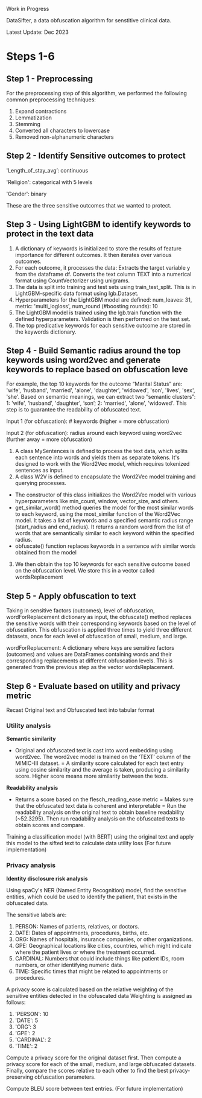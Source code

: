 Work in Progress

DataSifter, a data obfuscation algorithm for senstitive clinical data. 

Latest Update: Dec 2023

# Steps 1-6


## Step 1 - Preprocessing

For the preprocessing step of this algorithm, we performed the following common preprocessing techniques:

1. Expand contractions
2. Lemmatization
3. Stemming
4. Converted all characters to lowercase
5. Removed non-alphanumeric characters




## Step 2 - Identify Sensitive outcomes to protect

'Length_of_stay_avg’: continuous

'Religion': categorical with 5 levels

'Gender': binary

These are the three sensitive outcomes that we wanted to protect.



## Step 3 - Using LightGBM to identify keywords to protect in the text data

1. A dictionary of keywords is initialized to store the results of feature importance for different outcomes. It then iterates over various outcomes.
2. For each outcome, it processes the data: Extracts the target variable y from the dataframe df. Converts the text column TEXT into a numerical format using CountVectorizer using unigrams.
3. The data is split into training and test sets using train_test_split. This is in LightGBM-specific data format using lgb.Dataset.
4. Hyperparameters for the LightGBM model are defined: num_leaves: 31, metric: 'multi_logloss', num_round (#boosting rounds): 10
5. The LightGBM model is trained using the lgb.train function with the defined hyperparameters. Validation is then performed on the test set.
6. The top predicative keywords for each sensitive outcome are stored in the keywords dictionary.



## Step 4 - Build Semantic radius around the top keywords using word2vec and generate keywords to replace based on obfuscation leve

For example, the top 10 keywords for the outcome “Marital Status” are: 'wife', 'husband', 'married', 'alone', 'daughter', 'widowed', 'son', 'lives', 'sex', 'she'. Based on semantic meanings, we can extract two “semantic clusters”: 1: 'wife', 'husband', 'daughter', ‘son’; 2: 'married', 'alone', 'widowed'. This step is to guarantee the readability of obfuscated text.

Input 1 (for obfuscation): # keywords (higher = more obfuscation)

Input 2  (for obfuscation): radius around each keyword using word2vec (further away = more obfuscation) 

1. A class MySentences is defined to process the text data, which splits each sentence into words and yields them as separate tokens. It's designed to work with the Word2Vec model, which requires tokenized sentences as input.
2. A class W2V is defined to encapsulate the Word2Vec model training and querying processes.
- The constructor of this class initializes the Word2Vec model with various hyperparameters like min_count, window, vector_size, and others.
- get_similar_word() method queries the model for the most similar words to each keyword, using the most_similar function of the Word2Vec model. It takes a list of keywords and a specified semantic radius range (start_radius and end_radius). It returns a random word from the list of words that are semantically similar to each keyword within the specified radius.
- obfuscate() function replaces keywords in a sentence with similar words obtained from the model
3. We then obtain the top 10 keywords for each sensitive outcome based on the obfuscation level. We store this in a vector called wordsReplacement


## Step 5 - Apply obfuscation to text
Taking in sensitive factors (outcomes), level of obfuscation, wordForReplacement dictionary as input, the obfuscate() method replaces the sensitive words with their corresponding keywords based on the level of obfuscation. This obfuscation is applied three times to yield three different datasets, once for each level of obfuscation of small, medium, and large.

wordForReplacement: A dictionary where keys are sensitive factors (outcomes) and values are DataFrames containing words and their corresponding replacements at different obfuscation levels. This is generated from the previous step as the vector wordsReplacement.


## Step 6 - Evaluate based on utility and privacy metric
Recast Original text and Obfuscated text into tabular format

### Utility analysis
**Semantic similarity**
- Original and obfuscated text is cast into word embedding using word2vec. The word2vec model is trained on the ‘TEXT’ column of the MIMIC-III dataset. 
= A similarity score calculated for each text entry using cosine similarity and the average is taken, producing a similarity score. Higher score means more similarity between the texts.

**Readability analysis**
- Returns a score based on the flesch_reading_ease metric
= Makes sure that the obfuscated text data is coherent and interpretable
= Run the readability analysis on the original text to obtain baseline readability (~52.3295). Then run readability analysis on the obfuscated texts to obtain scores and compare.

Training a classification model (with BERT) using the original text and apply this model to the sifted text to calculate data utility loss (For future implementation)

### Privacy analysis
**Identity disclosure risk analysis**

Using spaCy's NER (Named Entity Recognition) model, find the sensitive entities, which could be used to identify the patient, that exists in the obfuscated data.

The sensitive labels are: 
1. PERSON: Names of patients, relatives, or doctors.
2. DATE: Dates of appointments, procedures, births, etc.
3. ORG: Names of hospitals, insurance companies, or other organizations.
4. GPE: Geographical locations like cities, countries, which might indicate where the patient lives or where the treatment occurred.
5. CARDINAL: Numbers that could include things like patient IDs, room numbers, or other identifying numeric data.
6. TIME: Specific times that might be related to appointments or procedures.

A privacy score is calculated based on the relative weighting of the sensitive entities detected in the obfuscated data
Weighting is assigned as follows:
1. 'PERSON': 10
2. 'DATE': 5
3. 'ORG': 3
4. 'GPE': 2
5. 'CARDINAL': 2
6. 'TIME': 2

Compute a privacy score for the original dataset first. Then compute a privacy score for each of the small, medium, and large obfuscated datasets. Finally, compare the scores relative to each other to find the best privacy-preserving obfuscation parameters.


Compute BLEU score between text entries. (For future implementation)
